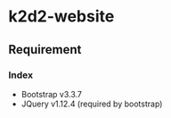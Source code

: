 # k2d2-website
## Requirement
### Index
- Bootstrap v3.3.7
- JQuery v1.12.4 (required by bootstrap)
